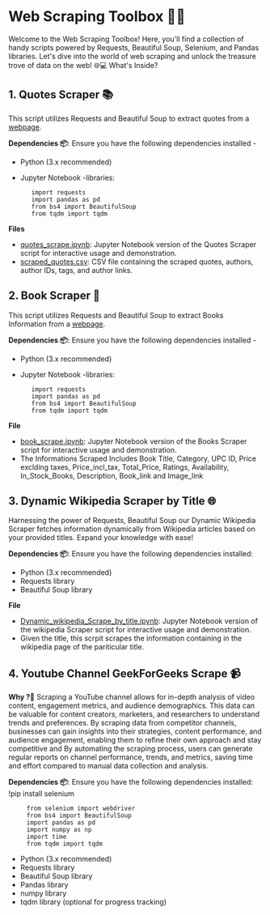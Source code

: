 # Web Scraping Toolbox 🕵️‍♂️

Welcome to the Web Scraping Toolbox! Here, you'll find a collection of handy scripts powered by Requests, Beautiful Soup, Selenium, and Pandas libraries. Let's dive into the world of web scraping and unlock the treasure trove of data on the web! 🌐💻 What's Inside?

## 1. Quotes Scraper 📚
This script utilizes Requests and Beautiful Soup to extract quotes from a [webpage](https://quotes.toscrape.com). 

**Dependencies 📦**: Ensure you have the following dependencies installed -
- Python (3.x recommended)
- Jupyter Notebook
-libraries:

         import requests
         import pandas as pd
         from bs4 import BeautifulSoup
         from tqdm import tqdm

**Files**
- [quotes_scrape.ipynb](https://github.com/Analyticalgeek/Web-Scraping/blob/main/Quotes%20Scrape.ipynb): Jupyter Notebook version of the Quotes Scraper script for interactive usage and demonstration.
- [scraped_quotes.csv](https://github.com/Analyticalgeek/Web-Scraping/blob/main/Quotes.csv): CSV file containing the scraped quotes, authors, author IDs, tags, and author links.

## 2. Book Scraper 📖
This script utilizes Requests and Beautiful Soup to extract Books Information from a [webpage](https://books.toscrape.com).

**Dependencies 📦**: Ensure you have the following dependencies installed - 
- Python (3.x recommended)
- Jupyter Notebook
-libraries:

         import requests
         import pandas as pd
         from bs4 import BeautifulSoup
         from tqdm import tqdm

**File**
- [book_scrape.ipynb](https://github.com/Analyticalgeek/Web-Scraping/blob/main/Books%20Scrape.ipynb): Jupyter Notebook version of the Books Scraper script for interactive usage and demonstration.
- The Informations Scraped Includes Book Title, Category, UPC ID, Price exclding taxes, Price_incl_tax,	Total_Price,	Ratings,	Availability,	In_Stock_Books,	Description,	Book_link and Image_link

## 3. Dynamic Wikipedia Scraper by Title 🌐
Harnessing the power of Requests, Beautiful Soup our Dynamic Wikipedia Scraper fetches information dynamically from Wikipedia articles based on your provided titles. Expand your knowledge with ease!

**Dependencies 📦**: Ensure you have the following dependencies installed:
- Python (3.x recommended)
- Requests library
- Beautiful Soup library

**File**
- [Dynamic_wikipedia_Scrape_by_title.ipynb](https://github.com/Analyticalgeek/Web-Scraping/blob/main/Dynamic%20Wikipedia%20Scrape%20by%20Title.ipynb): Jupyter Notebook version of the wikipedia Scraper script for interactive usage and demonstration.
- Given the title, this scrpit scrapes the information containing in the wikipedia page of the pariticular title.

## 4. Youtube Channel GeekForGeeks Scrape 📹
**Why ?🤔** Scraping a YouTube channel allows for in-depth analysis of video content, engagement metrics, and audience demographics. This data can be valuable for content creators, marketers, and researchers to understand trends and preferences. By scraping data from competitor channels, businesses can gain insights into their strategies, content performance, and audience engagement, enabling them to refine their own approach and stay competitive and By automating the scraping process, users can generate regular reports on channel performance, trends, and metrics, saving time and effort compared to manual data collection and analysis.

**Dependencies 📦**: Ensure you have the following dependencies installed:
         !pip install selenium

         from selenium import webdriver
         from bs4 import BeautifulSoup
         import pandas as pd
         import numpy as np
         import time
         from tqdm import tqdm

- Python (3.x recommended)
- Requests library
- Beautiful Soup library
- Pandas library
- numpy library
- tqdm library (optional for progress tracking)






 
  
  
